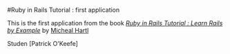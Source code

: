 #Ruby in Rails Tutorial : first application

This is the first application from the book 
[*Ruby in Rails Tutorial : Learn Rails by Example*](http://railstutorial.org/)
by [Micheal Hartl](http://michealhartl.com)

Studen [Patrick O'Keefe]
